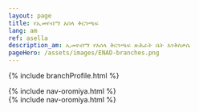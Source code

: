 ```yaml
---
layout: page
title: የኢመየብማ አሰላ ቅርንጫፍ
lang: am
ref: asella
description_am: ኢመየብማ የአሰላ ቅርንጫፍ ጽሕፈት ቤት እንቅስቃሴ
pageHero: /assets/images/ENAD-branches.png
---
```

<p>{% include branchProfile.html %}</p>
<aside class="post-aside">
	{% include nav-oromiya.html %}
</aside>
<div class="post-content">
	{% include nav-oromiya.html %}
</div>